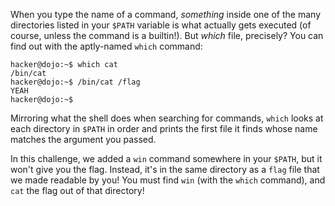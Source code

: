 When you type the name of a command, _something_ inside one of the many directories listed in your `$PATH` variable is what actually gets executed (of course, unless the command is a builtin!).
But _which_ file, precisely?
You can find out with the aptly-named `which` command:

```console
hacker@dojo:~$ which cat
/bin/cat
hacker@dojo:~$ /bin/cat /flag
YEAH
hacker@dojo:~$
```

Mirroring what the shell does when searching for commands, `which` looks at each directory in `$PATH` in order and prints the first file it finds whose name matches the argument you passed.

In this challenge, we added a `win` command somewhere in your `$PATH`, but it won't give you the flag.
Instead, it's in the same directory as a `flag` file that we made readable by you!
You must find `win` (with the `which` command), and `cat` the flag out of that directory!
